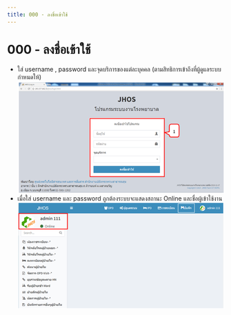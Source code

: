 ```yaml
---
title: 000 - ลงชื่อเข้าใช้
---
```



# 000 - ลงชื่อเข้าใช้
- ใส่ username , password และจุดบริการของแต่ละบุคคล (ตามสิทธิการเข้าถึงที่ผู้ดูแลระบบกำหนดให้)
![Logo](./img/image008.png)
- เมื่อใส่ username และ password ถูกต้องระบบจะแสดงสถานะ Online และชื่อผู้เข้าใช้งาน 
![Logo](./img/image010.png)